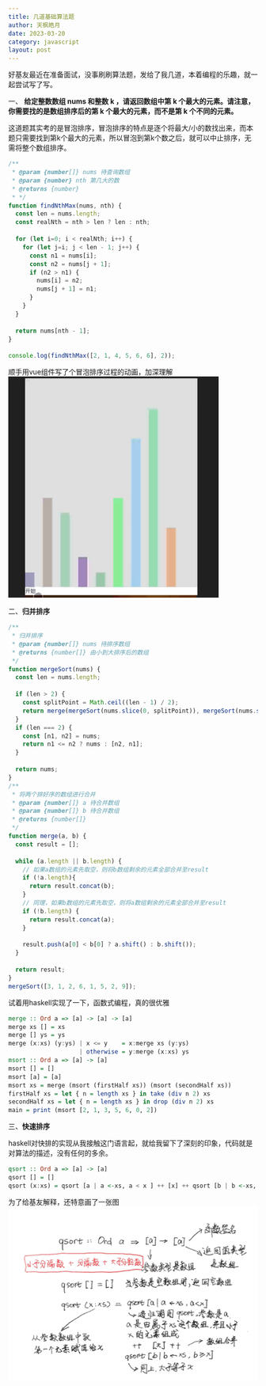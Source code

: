 ```yaml
---
title: 几道基础算法题
author: 天枫皓月
date: 2023-03-20
category: javascript
layout: post
---
```


好基友最近在准备面试，没事刷刷算法题，发给了我几道，本着编程的乐趣，就一起尝试写了写。

一、 **给定整数数组 nums 和整数 k ，请返回数组中第 k 个最大的元素。请注意，你需要找的是数组排序后的第 k 个最大的元素，而不是第 k 个不同的元素。**

这道题其实考的是冒泡排序，冒泡排序的特点是逐个将最大/小的数找出来，而本题只需要找到第k个最大的元素，所以冒泡到第k个数之后，就可以中止排序，无需将整个数组排序。

~~~javascript
/**
 * @param {number[]} nums 待查询数组
 * @param {number} nth 第几大的数
 * @returns {number}
 * */
function findNthMax(nums, nth) {
  const len = nums.length;
  const realNth = nth > len ? len : nth;
  
  for (let i=0; i < realNth; i++) {
    for (let j=i; j < len - 1; j++) {
      const n1 = nums[i];
      const n2 = nums[j + 1];
      if (n2 > n1) {
        nums[i] = n2;
        nums[j + 1] = n1;
      } 
    }
  }

  return nums[nth - 1];
}

console.log(findNthMax([2, 1, 4, 5, 6, 6], 2));
~~~
顺手用vue组件写了个冒泡排序过程的动画，加深理解
![冒泡排序](/assets/imgs/bsort.gif)

二、**归并排序**

```typescript
/**
 * 归并排序
 * @param {number[]} nums 待排序数组
 * @returns {number[]} 由小到大排序后的数组 
 */
function mergeSort(nums) {
  const len = nums.length;

  if (len > 2) {
    const splitPoint = Math.ceil((len - 1) / 2);
    return merge(mergeSort(nums.slice(0, splitPoint)), mergeSort(nums.slice(splitPoint)));
  }
  if (len === 2) {
    const [n1, n2] = nums;
    return n1 <= n2 ? nums : [n2, n1];
  }

  return nums;
}
/**
 * 将两个排好序的数组进行合并
 * @param {number[]} a 待合并数组
 * @param {number[]} b 待合并数组
 * @returns {number[]}
 */
function merge(a, b) {
  const result = [];

  while (a.length || b.length) {
    // 如果a数组的元素先取空，则将b数组剩余的元素全部合并至result
    if (!a.length){
      return result.concat(b);
    }
    // 同理，如果b数组的元素先取空，则将a数组剩余的元素全部合并至result
    if (!b.length) {
      return result.concat(a);
    }
  
    result.push(a[0] < b[0] ? a.shift() : b.shift());
  }

  return result;
}
mergeSort([3, 1, 2, 6, 1, 5, 2, 9]);
```
试着用haskell实现了一下，函数式编程，真的很优雅

```haskell
merge :: Ord a => [a] -> [a] -> [a]
merge xs [] = xs
merge [] ys = ys
merge (x:xs) (y:ys) | x <= y    = x:merge xs (y:ys)
                    | otherwise = y:merge (x:xs) ys
msort :: Ord a => [a] -> [a]
msort [] = []
msort [a] = [a]
msort xs = merge (msort (firstHalf xs)) (msort (secondHalf xs))
firstHalf xs = let { n = length xs } in take (div n 2) xs
secondHalf xs = let { n = length xs } in drop (div n 2) xs
main = print (msort [2, 1, 3, 5, 6, 0, 2])
```

三、**快速排序**

haskell对快排的实现从我接触这门语言起，就给我留下了深刻的印象，代码就是对算法的描述，没有任何的多余。

```haskell
qsort :: Ord a => [a] -> [a]
qsort [] = []
qsort (x:xs) = qsort [a | a <-xs, a < x ] ++ [x] ++ qsort [b | b <-xs, b >= x]
```
为了给基友解释，还特意画了一张图
![haskell的快速排序](/assets/imgs/qsort.jpeg)